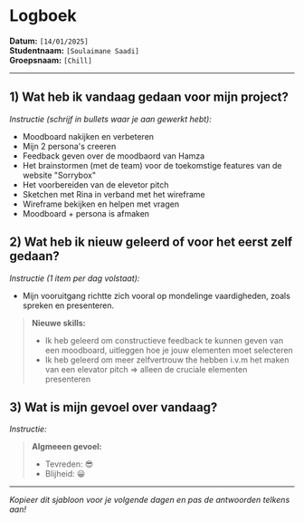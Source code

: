 # Logboek

**Datum:** `[14/01/2025]`  
**Studentnaam:** `[Soulaimane Saadi]`  
**Groepsnaam:** `[Chill]`

---

## 1) Wat heb ik vandaag gedaan voor mijn project?

_Instructie (schrijf in bullets waar je aan gewerkt hebt):_

- Moodboard nakijken en verbeteren
- Mijn 2 persona's creeren
- Feedback geven over de moodbaord van Hamza
- Het brainstormen (met de team) voor de toekomstige features van de website "Sorrybox"
- Het voorbereiden van de elevetor pitch
- Sketchen met Rina in verband met het wireframe
- Wireframe bekijken en helpen met vragen
- Moodboard + persona is afmaken

## 2) Wat heb ik nieuw geleerd of voor het eerst zelf gedaan?

_Instructie (1 item per dag volstaat):_

- Mijn vooruitgang richtte zich vooral op mondelinge vaardigheden, zoals spreken en presenteren.

> **Nieuwe skills:**
>
> - Ik heb geleerd om constructieve feedback te kunnen geven van een moodboard, uitleggen hoe je jouw elementen moet selecteren
> - Ik heb geleerd om meer zelfvertrouw the hebben i.v.m het maken van een elevator pitch => alleen de cruciale elementen presenteren

## 3) Wat is mijn gevoel over vandaag?

_Instructie:_

> **Algmeeen gevoel:**
>
> - Tevreden: 😎
> - Blijheid: 😀

---

_Kopieer dit sjabloon voor je volgende dagen en pas de antwoorden telkens aan!_
